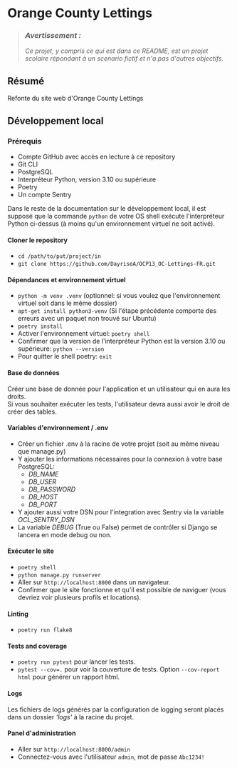 # Orange County Lettings

> ### ***Avertissement :***
> *Ce projet, y compris ce qui est dans ce README, est un projet scolaire répondant à un scenario 
> fictif et n'a pas d'autres objectifs.*

## Résumé

Refonte du site web d'Orange County Lettings

## Développement local

### Prérequis

- Compte GitHub avec accès en lecture à ce repository
- Git CLI
- PostgreSQL
- Interpréteur Python, version 3.10 ou supérieure
- Poetry
- Un compte Sentry

Dans le reste de la documentation sur le développement local, il est supposé que la commande `python` de votre OS shell exécute l'interpréteur Python ci-dessus (à moins qu'un environnement virtuel ne soit activé).


#### Cloner le repository

- `cd /path/to/put/project/in`
- `git clone https://github.com/DayriseA/OCP13_OC-Lettings-FR.git`

#### Dépendances et environnement virtuel

- `python -m venv .venv` (optionnel: si vous voulez que l'environnement virtuel soit dans le même dossier)
- `apt-get install python3-venv` (Si l'étape précédente comporte des erreurs avec un paquet non trouvé sur Ubuntu)
- `poetry install`
- Activer l'environnement virtuel: `poetry shell`
- Confirmer que la version de l'interpréteur Python est la version 3.10 ou supérieure: `python --version`
- Pour quitter le shell poetry: `exit`

#### Base de données

Créer une base de donnée pour l'application et un utilisateur qui en aura les droits.  
Si vous souhaiter exécuter les tests, l'utilisateur devra aussi avoir le droit de créer des tables.

#### Variables d'environnement / .env

- Créer un fichier .env à la racine de votre projet (soit au même niveau que manage.py)
- Y ajouter les informations nécessaires pour la connexion à votre base PostgreSQL:
  * *DB_NAME*
  * *DB_USER*
  * *DB_PASSWORD*
  * *DB_HOST*
  * *DB_PORT*
- Y ajouter aussi votre DSN pour l'integration avec Sentry via la variable *OCL_SENTRY_DSN*
- La variable *DEBUG* (True ou False) permet de contrôler si Django se lancera en mode debug ou non.

#### Exécuter le site

- `poetry shell`
- `python manage.py runserver`
- Aller sur `http://localhost:8000` dans un navigateur.
- Confirmer que le site fonctionne et qu'il est possible de naviguer (vous devriez voir plusieurs profils et locations).

#### Linting

- `poetry run flake8`

#### Tests and coverage

- `poetry run pytest` pour lancer les tests.
- `pytest --cov=.` pour voir la couverture de tests. Option `--cov-report html` pour générer un rapport html.

#### Logs

Les fichiers de logs générés par la configuration de logging seront placés dans un dossier *'logs'* 
à la racine du projet.

#### Panel d'administration

- Aller sur `http://localhost:8000/admin`
- Connectez-vous avec l'utilisateur `admin`, mot de passe `Abc1234!`

